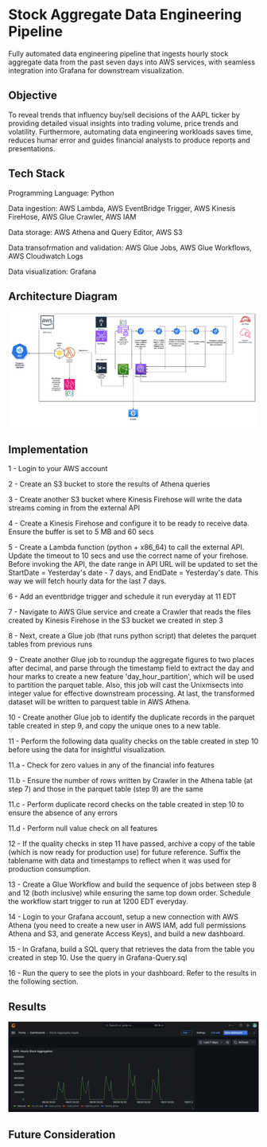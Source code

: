 # Stock Aggregate Data Engineering Pipeline
Fully automated data engineering pipeline that ingests hourly stock aggregate data from the past seven days into AWS services, with seamless integration into Grafana for downstream visualization.

## Objective

To reveal trends that influency buy/sell decisions of the AAPL ticker by providing detailed visual insights into trading volume, price trends and volatility. Furthermore, automating data engineering workloads saves time, reduces humar error and guides financial analysts to produce reports and presentations.

## Tech Stack

Programming Language: Python

Data ingestion: AWS Lambda, AWS EventBridge Trigger, AWS Kinesis FireHose, AWS Glue Crawler, AWS IAM

Data storage: AWS Athena and Query Editor, AWS S3

Data transofrmation and validation: AWS Glue Jobs, AWS Glue Workflows, AWS Cloudwatch Logs

Data visualization: Grafana

## Architecture Diagram

![Architecture Diagram](https://github.com/arnab-raychaudhari/stock-aggregation-data-pipeline/blob/8782140878d57c7cb14357b8ba031b1f13c813c5/StockAggregateArchitectureDiagram.jpg)

## Implementation

1 - Login to your AWS account

2 - Create an S3 bucket to store the results of Athena queries

3 - Create another S3 bucket where Kinesis Firehose will write the data streams coming in from the external API

4 - Create a Kinesis Firehose and configure it to be ready to receive data. Ensure the buffer is set to 5 MB and 60 secs

5 - Create a Lambda function (python + x86_64) to call the external API. Update the timeout to 10 secs and use the correct name of your firehose. Before invoking the API, the date range in API URL will be updated to set the StartDate = Yesterday's date - 7 days, and EndDate = Yesterday's date. This way we will fetch hourly data for the last 7 days.

6 - Add an eventbridge trigger and schedule it run everyday at 11 EDT

7 - Navigate to AWS Glue service and create a Crawler that reads the files created by Kinesis Firehose in the S3 bucket we created in step 3

8 - Next, create a Glue job (that runs python script) that deletes the parquet tables from previous runs

9 - Create another Glue job to roundup the aggregate figures to two places after decimal, and parse through the timestamp field to extract the day and hour marks to create a new feature 'day_hour_partition', which will be used to partition the parquet table. Also, this job will cast the Unixmsects into integer value for effective downstream processing. At last, the transformed dataset will be written to parquest table in AWS Athena.

10 - Create another Glue job to identify the duplicate records in the parquet table created in step 9, and copy the unique ones to a new table.

11 - Perform the following data quality checks on the table created in step 10 before using the data for insightful visualization.

11.a - Check for zero values in any of the financial info features

11.b - Ensure the number of rows written by Crawler in the Athena table (at step 7) and 
those in the parquet table (step 9) are the same

11.c - Perform duplicate record checks on the table created in step 10 to ensure the absence of any errors

11.d - Perform null value check on all features

12 - If the quality checks in step 11 have passed, archive a copy of the table (which is now ready for production use) for future reference. Suffix the tablename with data and timestamps to reflect when it was used for production consumption.

13 - Create a Glue Workflow and build the sequence of jobs between step 8 and 12 (both inclusive) while ensuring the same top down order. Schedule the workflow start trigger to run at 1200 EDT everyday.

14 - Login to your Grafana account, setup a new connection with AWS Athena (you need to create a new user in AWS IAM, add full permissions Athena and S3, and generate Access Keys), and build a new dashboard.

15 - In Grafana, build a SQL query that retrieves the data from the table you created in step 10. Use the query in Grafana-Query.sql

16 - Run the query to see the plots in your dashboard. Refer to the results in the following section.

## Results

![Visualization](https://github.com/arnab-raychaudhari/stock-aggregation-data-pipeline/blob/d00fb780b8e7bd3c0f63e6deab49038985481f5a/GIF-grafana-dashboard.gif)

## Future Consideration

